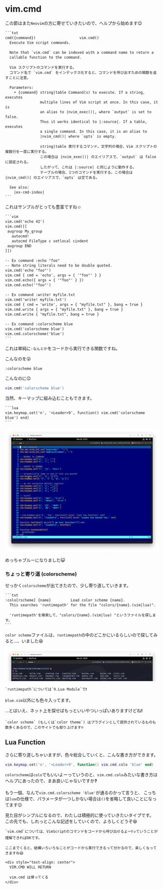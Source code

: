# vim.cmd

この節はまた`Neovim`の方に寄せていきたいので、ヘルプから始めます😉

~~~admonish info title=":h vim.cmd"
```txt
cmd({command})                    vim.cmd()
  Execute Vim script commands.

  Note that `vim.cmd` can be indexed with a command name to return a
  callable function to the command.

  Vim スクリプトのコマンドを実行する。
  コマンド名で `vim.cmd` をインデックス化すると、コマンドを呼び出すための関数を返すことに注意。

  Parameters:
    • {command} string|table Command(s) to execute. If a string, executes
                multiple lines of Vim script at once. In this case, it is
                an alias to |nvim_exec()|, where `output` is set to false.
                Thus it works identical to |:source|. If a table, executes
                a single command. In this case, it is an alias to
                |nvim_cmd()| where `opts` is empty.

                string|table 実行するコマンド。文字列の場合、Vim スクリプトの複数行を一度に実行する。
                この場合は |nvim_exec()| のエイリアスで、`output` は false に設定される。
                したがって、これは |:source| と同じように動作する。
                テーブルの場合、1つのコマンドを実行する。この場合は |nvim_cmd()| のエイリアスで、`opts` は空である。

  See also:
    |ex-cmd-index|
```
~~~

これはサンプルがとっても豊富ですね☺️

~~~admonish info title=":h vim.cmd"
```vim
vim.cmd('echo 42')
vim.cmd([[
 augroup My_group
   autocmd!
   autocmd FileType c setlocal cindent
 augroup END
]])

-- Ex command :echo "foo"
-- Note string literals need to be double quoted.
vim.cmd('echo "foo"')
vim.cmd { cmd = 'echo', args = { '"foo"' } }
vim.cmd.echo({ args = { '"foo"' } })
vim.cmd.echo('"foo"')

-- Ex command :write! myfile.txt
vim.cmd('write! myfile.txt')
vim.cmd { cmd = 'write', args = { "myfile.txt" }, bang = true }
vim.cmd.write { args = { "myfile.txt" }, bang = true }
vim.cmd.write { "myfile.txt", bang = true }

-- Ex command :colorscheme blue
vim.cmd('colorscheme blue')
vim.cmd.colorscheme('blue')
```
~~~

これは単純に`:なんとか`をコードから実行できる関数ですね。

こんなのを😮

```vim
:colorscheme blue
```

こんなのに😉

```lua
vim.cmd('colorscheme blue')
```

当然、キーマップに組み込むこともできます。

~~~admonish example
```lua
vim.keymap.set('n', '<Leader>9', function() vim.cmd('colorscheme blue') end)
```
~~~

![blue](img/blue.webp)

めっちゃブルーになりました😺

### ちょっと寄り道 (colorscheme)

せっかく`colorscheme`が出てきたので、少し寄り道していきます。

~~~admonish info title=":h colorscheme"
```txt
:colo[rscheme] {name}	      Load color scheme {name}.
  This searches 'runtimepath' for the file "colors/{name}.(vim|lua)".

  'runtimepath'を検索して、"colors/{name}.(vim|lua) "というファイルを探します。
```
~~~

`color scheme`ファイルは、`runtimepath`の中のどこかにいるらしいので探してみると...、いました😆

![colors](img/colors.webp)

```admonish note
`runtimepath`については`9.Lua Module`で❗
```

`blue.vim`以外にも色々入ってます。

...とはいえ、ネット上を探せばもっといいやついっぱいありますけどね❗

```admonish note
`color scheme` (もしくは`color theme`) はプラグインとして提供されているものも数多くあるので、このサイトでも取り上げます☺️
```

## Lua Function

さらに寄り道しちゃいますが、色々総合していくと、こんな書き方ができます。

```lua
vim.keymap.set('n', '<Leader>9', function() vim.cmd.colo 'blue' end)
```

`colorscheme`は`colo`でもいいよーっていうのと、`vim.cmd.colo`みたいな書き方はヘルプにあったので、まあ良いじゃないですか❓

もう一個、なんで`vim.cmd.colorscheme 'blue'`が通るのかって言うと、
こっちは`lua`の仕様で、パラメータが一つしかない場合は`()`を省略して良いことになってます😉

見た目がシンプルになるので、わたしは積極的に使っていきたいタイプです。
この先でも、しれっとこんな記述をしていくので、よろしくどうぞ😆

```admonish success
`vim.cmd`については、VimScriptのコマンドをコードから呼び出せるよー❗っていうことが理解できればOKです。

ここまでくると、結構いろいろなことがコードから実行できるって分かるので、楽しくなってきますね😆
```

```admonish success title=""
<div style="text-align: center">
  VIM.CMD WILL RETURN

  vim.cmd は帰ってくる
</div>
```
